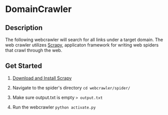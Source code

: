 # DomainCrawler

## Description
The following webcrawler will search for all links under a target domain. The web crawler utilizes [Scrapy](https://scrapy.org/), applicaton framework for writing web spiders that crawl through the web.

## Get Started
1. [Download and Install Scrapy](https://doc.scrapy.org/en/latest/intro/install.html) 

2. Navigate to the spider's directory
`cd webcrawler/spider/`

3. Make sure output.txt is empty
`> output.txt`

4. Run the webcrawler
`python activate.py`

